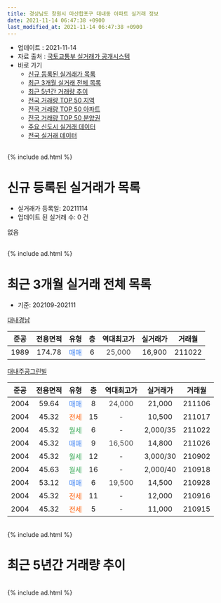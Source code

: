 ```yaml
---
title: 경상남도 창원시 마산합포구 대내동 아파트 실거래 정보
date: 2021-11-14 06:47:38 +0900
last_modified_at: 2021-11-14 06:47:38 +0900
---
```


* 업데이트 : 2021-11-14
* 자료 출처 : [국토교통부 실거래가 공개시스템](http://rt.molit.go.kr)
* 바로 가기
    * [신규 등록된 실거래가 목록](#신규-등록된-실거래가-목록)
    * [최근 3개월 실거래 전체 목록](#최근-3개월-실거래-전체-목록)
    * [최근 5년간 거래량 추이](#최근-5년간-거래량-추이)
    * [전국 거래량 TOP 50 지역](https://inasie.github.io/apt-trade-info/최근-3개월-전국에서-가장-거래가-많이-발생한-지역)
    * [전국 거래량 TOP 50 아파트](https://inasie.github.io/apt-trade-info/최근-3개월-전국에서-가장-거래가-많이-발생한-아파트)
    * [전국 거래량 TOP 50 분양권](https://inasie.github.io/apt-trade-info/최근-3개월-전국에서-가장-거래가-많이-발생한-분양권)
    * [주요 신도시 실거래 데이터](https://inasie.github.io/apt-trade-info/주요-신도시)
    * [전국 실거래 데이터](https://inasie.github.io/apt-trade-info/전국)
<br>
{% include ad.html %}
<br>

# 신규 등록된 실거래가 목록
* 실거래가 등록일: 20211114
* 업데이트 된 실거래 수: 0 건

없음

<br>
{% include ad.html %}
<br>

# 최근 3개월 실거래 전체 목록
* 기준: 202109-202111


[대내경남](https://search.naver.com/search.naver?query=%EA%B2%BD%EC%83%81%EB%82%A8%EB%8F%84+%EC%B0%BD%EC%9B%90%EC%8B%9C+%EB%A7%88%EC%82%B0%ED%95%A9%ED%8F%AC%EA%B5%AC+%EB%8C%80%EB%82%B4%EB%8F%99+%EB%8C%80%EB%82%B4%EA%B2%BD%EB%82%A8)

|준공|전용면적|유형|층|역대최고가|실거래가|거래월|
|:---:|:---:|:---:|:---:|:---:|:---:|:---:|
|1989|174.78|<span style="color:#4285f3">매매</span>|6|<span style="color:#444444">25,000</span>|16,900|211022|

[대내주공그린빌](https://search.naver.com/search.naver?query=%EA%B2%BD%EC%83%81%EB%82%A8%EB%8F%84+%EC%B0%BD%EC%9B%90%EC%8B%9C+%EB%A7%88%EC%82%B0%ED%95%A9%ED%8F%AC%EA%B5%AC+%EB%8C%80%EB%82%B4%EB%8F%99+%EB%8C%80%EB%82%B4%EC%A3%BC%EA%B3%B5%EA%B7%B8%EB%A6%B0%EB%B9%8C)

|준공|전용면적|유형|층|역대최고가|실거래가|거래월|
|:---:|:---:|:---:|:---:|:---:|:---:|:---:|
|2004|59.64|<span style="color:#4285f3">매매</span>|8|<span style="color:#444444">24,000</span>|21,000|211106|
|2004|45.32|<span style="color:#ff5a00">전세</span>|15|<span style="color:#444444">-</span>|10,500|211017|
|2004|45.32|<span style="color:#34a853">월세</span>|6|<span style="color:#444444">-</span>|2,000/35|211022|
|2004|45.32|<span style="color:#4285f3">매매</span>|9|<span style="color:#444444">16,500</span>|14,800|211026|
|2004|45.32|<span style="color:#34a853">월세</span>|12|<span style="color:#444444">-</span>|3,000/30|210902|
|2004|45.63|<span style="color:#34a853">월세</span>|16|<span style="color:#444444">-</span>|2,000/40|210918|
|2004|53.12|<span style="color:#4285f3">매매</span>|6|<span style="color:#444444">19,500</span>|14,500|210928|
|2004|45.32|<span style="color:#ff5a00">전세</span>|11|<span style="color:#444444">-</span>|12,000|210916|
|2004|45.32|<span style="color:#ff5a00">전세</span>|5|<span style="color:#444444">-</span>|11,000|210915|


<br>
{% include ad.html %}
<br>

# 최근 5년간 거래량 추이


<div style="width:100%;">
    <canvas id="deal_progress" height="200"></canvas>
</div>

<script>
new Chart(document.getElementById("deal_progress"), {
    type: 'line',
    data: {
        labels: ['201611','201612','201701','201702','201703','201704','201705','201706','201707','201708','201709','201710','201711','201712','201801','201802','201803','201804','201805','201806','201807','201808','201809','201810','201811','201812','201901','201902','201903','201904','201905','201906','201907','201908','201909','201910','201911','201912','202001','202002','202003','202004','202005','202006','202007','202008','202009','202010','202011','202012','202101','202102','202103','202104','202105','202106','202107','202108','202109','202110','202111'],
        datasets: [{
            label: '매매',
            pointRadius: 1,
            data: [0, 0, 1, 0, 3, 1, 1, 2, 2, 1, 0, 1, 1, 2, 1, 1, 1, 0, 2, 0, 1, 2, 0, 1, 1, 2, 2, 0, 1, 0, 0, 0, 0, 0, 0, 1, 3, 3, 1, 2, 1, 0, 0, 5, 2, 2, 1, 0, 1, 4, 4, 1, 5, 6, 6, 7, 0, 2, 1, 2, 1],
            borderColor: "rgba(255, 201, 14, 1)",
            backgroundColor: "rgba(255, 201, 14, 0.5)",
            fill: false,
            lineTension: 0
        },{
            label: '전월세',
            pointRadius: 1,
            data: [1, 2, 0, 2, 2, 2, 0, 0, 1, 2, 2, 2, 4, 2, 6, 1, 0, 1, 1, 0, 2, 1, 2, 1, 2, 2, 2, 1, 3, 1, 1, 0, 0, 1, 2, 1, 2, 3, 1, 2, 0, 1, 1, 0, 0, 0, 0, 1, 2, 2, 3, 1, 0, 0, 2, 5, 0, 2, 4, 2, 0],
            borderColor: "rgba(0, 141, 185, 1)",
            backgroundColor: "rgba(0, 141, 185, 0.5)",
            fill: false,
            lineTension: 0
        }
        ]
    },
    options: {
        responsive: true,
        title: {
            display: false
        },
        tooltips: {
            mode: 'index',
            intersect: false
        },
        hover: {
            mode: 'nearest',
            intersect: true
        },
        scales: {
            xAxes: [{
                display: true,
                scaleLabel: {
                    display: true,
                    labelString: '년/월'
                }
            }],
            yAxes: [{
                display: true,
                ticks: {
                    suggestedMin: 0,
                },
                scaleLabel: {
                    display: true,
                    labelString: '실거래 수'
                }
            }]
        }
    }
});

</script>


<br>
{% include ad.html %}
<br>

